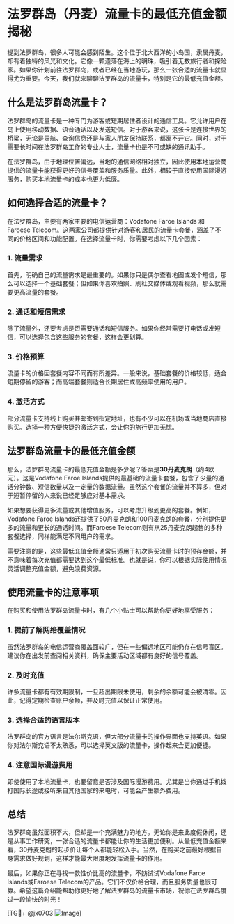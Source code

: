 # 法罗群岛（丹麦）流量卡的最低充值金额揭秘

提到法罗群岛，很多人可能会感到陌生。这个位于北大西洋的小岛国，隶属丹麦，却有着独特的风光和文化。它像一颗遗落在海上的明珠，吸引着无数旅行者和探险家。如果你计划前往法罗群岛，或者已经在当地游玩，那么一张合适的流量卡就显得尤为重要。今天，我们就来聊聊法罗群岛的流量卡，特别是它的最低充值金额。

## 什么是法罗群岛流量卡？

法罗群岛的流量卡是一种专门为游客或短期居住者设计的通信工具。它允许用户在岛上使用移动数据、语音通话以及发送短信。对于游客来说，这张卡是连接世界的桥梁，无论是导航、查询信息还是与家人朋友保持联系，都离不开它。同时，对于需要长时间在法罗群岛工作的专业人士，流量卡也是不可或缺的通讯助手。

在法罗群岛，由于地理位置偏远，当地的通信网络相对独立，因此使用本地运营商提供的流量卡能获得更好的信号覆盖和服务质量。此外，相较于直接使用国际漫游服务，购买本地流量卡的成本也更为低廉。

## 如何选择合适的流量卡？

在法罗群岛，主要有两家主要的电信运营商：Vodafone Faroe Islands 和 Faroese Telecom。这两家公司都提供针对游客和居民的流量卡套餐，涵盖了不同的价格区间和功能配置。在选择流量卡时，你需要考虑以下几个因素：

### 1. **流量需求**
首先，明确自己的流量需求是最重要的。如果你只是偶尔查看地图或发个短信，那么可以选择一个基础套餐；但如果你喜欢拍照、刷社交媒体或观看视频，那么就需要更高流量的套餐。

### 2. **通话和短信需求**
除了流量外，还要考虑是否需要通话和短信服务。如果你经常需要打电话或发短信，可以选择包含这些服务的套餐，这样会更划算。

### 3. **价格预算**
流量卡的价格因套餐内容不同而有所差异。一般来说，基础套餐的价格较低，适合短期停留的游客；而高端套餐则适合长期居住或高频率使用的用户。

### 4. **激活方式**
部分流量卡支持线上购买并邮寄到指定地址，也有不少可以在机场或当地商店直接购买。选择一种方便快捷的激活方式，会让你的旅行更加无忧。

## 法罗群岛流量卡的最低充值金额

那么，法罗群岛流量卡的最低充值金额是多少呢？答案是**30丹麦克朗**（约4欧元）。这是Vodafone Faroe Islands提供的最基础的流量卡套餐，包含了少量的通话分钟数、短信数量以及一定量的数据流量。虽然这个套餐的流量并不算多，但对于短暂停留的人来说已经足够应对基本需求。

如果想要获得更多流量或其他增值服务，可以考虑升级到更高的套餐。例如，Vodafone Faroe Islands还提供了50丹麦克朗和100丹麦克朗的套餐，分别提供更多的流量和更长的通话时间。而Faroese Telecom则有从25丹麦克朗起售的多种套餐选择，同样能满足不同用户的需求。

需要注意的是，这些最低充值金额通常只适用于初次购买流量卡时的预存金额，并不意味着每次充值都需要达到这个最低标准。也就是说，你可以根据实际使用情况灵活调整充值金额，避免浪费资源。

## 使用流量卡的注意事项

在购买和使用法罗群岛流量卡时，有几个小贴士可以帮助你更好地享受服务：

### 1. **提前了解网络覆盖情况**
虽然法罗群岛的电信运营商覆盖面较广，但在一些偏远地区可能仍存在信号盲区。建议你在出发前查阅相关资料，确保主要活动区域都有良好的信号覆盖。

### 2. **及时充值**
许多流量卡都有有效期限制，一旦超出期限未使用，剩余的余额可能会被清零。因此，记得定期检查账户余额，并及时充值以保证正常使用。

### 3. **选择合适的语言版本**
法罗群岛的官方语言是法尔斯克语，但大部分流量卡的操作界面也支持英语。如果你对法尔斯克语不太熟悉，可以选择英文版的流量卡，操作起来会更加便捷。

### 4. **注意国际漫游费用**
即使使用了本地流量卡，也要留意是否涉及国际漫游费用。尤其是当你通过手机拨打国际长途或接听来自其他国家的来电时，可能会产生额外费用。

## 总结

法罗群岛虽然面积不大，但却是一个充满魅力的地方。无论你是来此度假休闲，还是从事工作研究，一张合适的流量卡都能让你的生活更加便利。从最低充值金额来看，30丹麦克朗的起步价让每个人都能轻松入手。当然，在购买之前最好根据自身需求做好规划，这样才能最大限度地发挥流量卡的作用。

最后，如果你正在寻找一款性价比高的流量卡，不妨试试Vodafone Faroe Islands或Faroese Telecom的产品。它们不仅价格合理，而且服务质量也很可靠。希望这篇介绍能帮助你更好地了解法罗群岛的流量卡市场，祝你在法罗群岛度过一段愉快的时光！

[TG💪+ @jx0703 ![Image](https://github.com/user-attachments/assets/dbca1d08-cadb-493c-b0ec-ad6f7a83f270)]